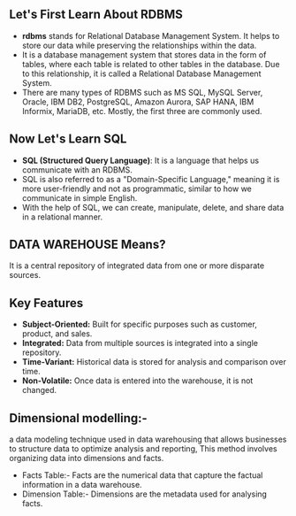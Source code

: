 ## Let's First Learn About RDBMS

- **rdbms** stands for Relational Database Management System. It helps to store our data while preserving the relationships within the data.
- It is a database management system that stores data in the form of tables, where each table is related to other tables in the database. Due to this relationship, it is called a Relational Database Management System.
- There are many types of RDBMS such as MS SQL, MySQL Server, Oracle, IBM DB2, PostgreSQL, Amazon Aurora, SAP HANA, IBM Informix, MariaDB, etc. Mostly, the first three are commonly used.

## Now Let's Learn SQL

- **SQL (Structured Query Language)**: It is a language that helps us communicate with an RDBMS.
- SQL is also referred to as a "Domain-Specific Language," meaning it is more user-friendly and not as programmatic, similar to how we communicate in simple English.
- With the help of SQL, we can create, manipulate, delete, and share data in a relational manner.

## DATA WAREHOUSE Means?
It is a central repository of integrated data from one or more disparate sources.
## Key Features
- **Subject-Oriented:** Built for specific purposes such as customer, product, and sales.
- **Integrated:** Data from multiple sources is integrated into a single repository.
- **Time-Variant:** Historical data is stored for analysis and comparison over time.
- **Non-Volatile:** Once data is entered into the warehouse, it is not changed.

## Dimensional modelling:- 
a data modeling technique used in data warehousing that allows businesses to structure data to optimize analysis and reporting, This method involves organizing data into dimensions and facts.
- Facts Table:- Facts are the numerical data that capture the factual information in a data warehouse.
- Dimension Table:- Dimensions are the metadata used for analysing facts.






































